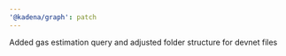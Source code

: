 ```yaml
---
'@kadena/graph': patch
---
```


Added gas estimation query and adjusted folder structure for devnet files
